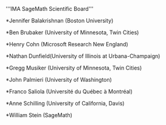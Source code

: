 '''IMA SageMath Scientific Board'''

*Jennifer Balakrishnan	(Boston University)

*Ben Brubaker	(University of Minnesota, Twin Cities)

*Henry Cohn	(Microsoft Research New England)

*Nathan Dunfield(University of Illinois at Urbana-Champaign)

*Gregg Musiker	(University of Minnesota, Twin Cities)

*John Palmieri	(University of Washington)

*Franco Saliola	(Université du Québec à Montréal)

*Anne Schilling	(University of California, Davis)

*William Stein	(SageMath)
